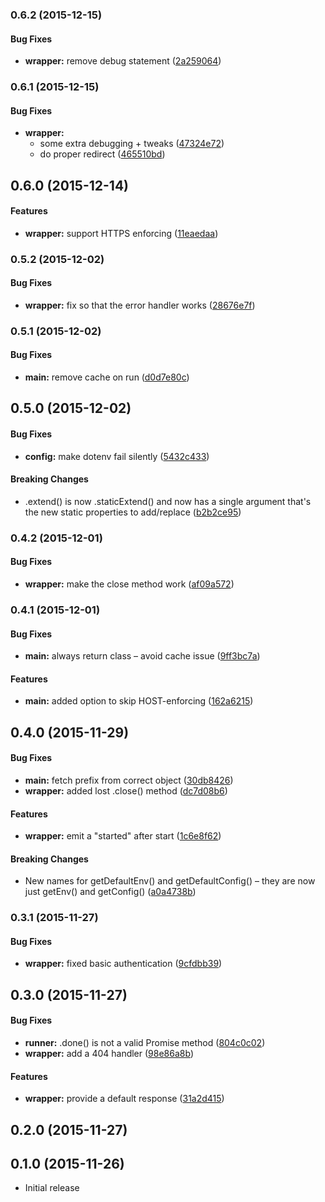 ### 0.6.2 (2015-12-15)


#### Bug Fixes

* **wrapper:** remove debug statement ([2a259064](https://github.com/voxpelli/node-vp-express-wrapper/commit/2a2590646d83b7aeddd801f282d128e0580732a0))


### 0.6.1 (2015-12-15)


#### Bug Fixes

* **wrapper:**
  * some extra debugging + tweaks ([47324e72](https://github.com/voxpelli/node-vp-express-wrapper/commit/47324e72be8ef94854b2d12296d2a73e585c7164))
  * do proper redirect ([465510bd](https://github.com/voxpelli/node-vp-express-wrapper/commit/465510bdf629b9deb507a210f42efc88f0aefae2))


## 0.6.0 (2015-12-14)


#### Features

* **wrapper:** support HTTPS enforcing ([11eaedaa](https://github.com/voxpelli/node-vp-express-wrapper/commit/11eaedaa8dead2812d790773d1b993f123b1d96f))


### 0.5.2 (2015-12-02)


#### Bug Fixes

* **wrapper:** fix so that the error handler works ([28676e7f](https://github.com/voxpelli/node-vp-express-wrapper/commit/28676e7f6e8ef77a891fb43d839446880d2346c6))


### 0.5.1 (2015-12-02)


#### Bug Fixes

* **main:** remove cache on run ([d0d7e80c](https://github.com/voxpelli/node-vp-express-wrapper/commit/d0d7e80c6a1bfd01116900b523de07cdfb77ae02))


## 0.5.0 (2015-12-02)


#### Bug Fixes

* **config:** make dotenv fail silently ([5432c433](https://github.com/voxpelli/node-vp-express-wrapper/commit/5432c433251c381de8b366a795b57e542f23e7f6))


#### Breaking Changes

* .extend() is now .staticExtend() and now has a single argument that's the new static properties to add/replace
 ([b2b2ce95](https://github.com/voxpelli/node-vp-express-wrapper/commit/b2b2ce9507c7f763d40d7af2ea53772204022068))


### 0.4.2 (2015-12-01)


#### Bug Fixes

* **wrapper:** make the close method work ([af09a572](https://github.com/voxpelli/node-vp-express-wrapper/commit/af09a5720363d9d03e0f03f04401379548450d14))


### 0.4.1 (2015-12-01)


#### Bug Fixes

* **main:** always return class – avoid cache issue ([9ff3bc7a](https://github.com/voxpelli/node-vp-express-wrapper/commit/9ff3bc7a62200339aea589811b4436930a420741))


#### Features

* **main:** added option to skip HOST-enforcing ([162a6215](https://github.com/voxpelli/node-vp-express-wrapper/commit/162a6215067c5911e955efbedf732de7d3a20500))


## 0.4.0 (2015-11-29)


#### Bug Fixes

* **main:** fetch prefix from correct object ([30db8426](https://github.com/voxpelli/node-vp-express-wrapper/commit/30db8426d8768ac2f13e84f4446c547123c908b6))
* **wrapper:** added lost .close() method ([dc7d08b6](https://github.com/voxpelli/node-vp-express-wrapper/commit/dc7d08b687a9d85af8b3d40ffce4079accf2b0f5))


#### Features

* **wrapper:** emit a "started" after start ([1c6e8f62](https://github.com/voxpelli/node-vp-express-wrapper/commit/1c6e8f62bde3f5774c722c34368e9c320f272c34))


#### Breaking Changes

* New names for getDefaultEnv() and getDefaultConfig() – they are now just getEnv() and getConfig()
 ([a0a4738b](https://github.com/voxpelli/node-vp-express-wrapper/commit/a0a4738b26d128407fda07e0f75eacc254af28e3))


### 0.3.1 (2015-11-27)


#### Bug Fixes

* **wrapper:** fixed basic authentication ([9cfdbb39](https://github.com/voxpelli/node-vp-express-wrapper/commit/9cfdbb3971fd824932a6655ce925215e1b7d8407))


## 0.3.0 (2015-11-27)


#### Bug Fixes

* **runner:** .done() is not a valid Promise method ([804c0c02](https://github.com/voxpelli/node-vp-express-wrapper/commit/804c0c020c0bbe85bdd23b4bdf1c4f652620d81d))
* **wrapper:** add a 404 handler ([98e86a8b](https://github.com/voxpelli/node-vp-express-wrapper/commit/98e86a8b273356496b750c09f5ed8819c86cf5fa))


#### Features

* **wrapper:** provide a default response ([31a2d415](https://github.com/voxpelli/node-vp-express-wrapper/commit/31a2d415fb70ff8658e66d82219e90c0cb8ea53a))


## 0.2.0 (2015-11-27)


## 0.1.0 (2015-11-26)

* Initial release

